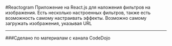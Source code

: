 #Reactogram
Приложение на React.js для наложения фильтров на изображения. 
Есть несколько настроенных фильтров, также есть возможность самому настраивать эффекты. 
Возможно самому загружать изображения, указывая URL
***
###Сделано по материалам с канала CodeDojo
